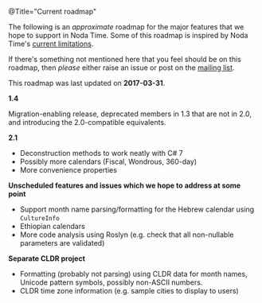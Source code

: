 @Title="Current roadmap"

The following is an _approximate_ roadmap for the major features that
we hope to support in Noda Time.  Some of this roadmap is inspired by
Noda Time's [current limitations][].

[current limitations]: /userguide/limitations

If there's something not mentioned here that you feel should be on this
roadmap, then *please* either raise an issue or post on the
[mailing list](https://groups.google.com/group/noda-time).

This roadmap was last updated on **2017-03-31**.

**1.4**

Migration-enabling release, deprecated members in 1.3 that are not in 2.0, and introducing the
2.0-compatible equivalents.

**2.1**

- Deconstruction methods to work neatly with C# 7
- Possibly more calendars (Fiscal, Wondrous, 360-day)
- More convenience properties

**Unscheduled features and issues which we hope to address at some point**

- Support month name parsing/formatting for the Hebrew calendar using `CultureInfo`
- Ethiopian calendars
- More code analysis using Roslyn (e.g. check that all non-nullable parameters are validated)

**Separate CLDR project**

- Formatting (probably not parsing) using CLDR data for month names, Unicode pattern symbols, possibly non-ASCII numbers.
- CLDR time zone information (e.g. sample cities to display to users)
